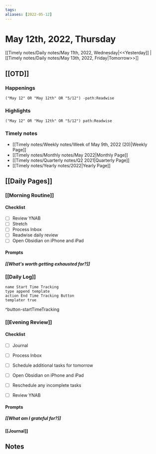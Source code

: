 ```yaml
---
tags:
aliases: [2022-05-12]
---
```


# May 12th, 2022, Thursday

[[Timely notes/Daily notes/May 11th, 2022, Wednesday|<<Yesterday]] | [[Timely notes/Daily notes/May 13th, 2022, Friday|Tomorrow>>]]

## [[OTD]]

### Happenings

```query
("May 12" OR "May 12th" OR "5/12") -path:Readwise
```

### Highlights

```query
("May 12" OR "May 12th" OR "5/12") path:Readwise
```

### Timely notes
- [[Timely notes/Weekly notes/Week of May 9th, 2022 (20)|Weekly Page]]
- [[Timely notes/Monthly notes/May 2022|Monthly Page]]
- [[Timely notes/Quarterly notes/Q2 2021|Quarterly Page]]
- [[Timely notes/Yearly notes/2022|Yearly Page]]

## [[Daily Pages]]

### [[Morning Routine]]

#### Checklist

- [ ] Review YNAB
- [ ] Stretch
- [ ] Process Inbox
- [ ] Readwise daily review
- [ ] Open Obsidian on iPhone and iPad

#### Prompts

##### [[What's worth getting exhausted for?]]

### [[Daily Log]]

```button
name Start Time Tracking
type append template
action End Time Tracking Button
templater true
```
^button-startTimeTracking

### [[Evening Review]]

#### Checklist

- [ ] Journal
- [ ] Process Inbox
- [ ] Schedule additional tasks for tomorrow
- [ ] Open Obsidian on iPhone and iPad
- [ ] Reschedule any incomplete tasks
- [ ] Review YNAB


#### Prompts

##### [[What am I grateful for?]]

#### [[Journal]]

## Notes
